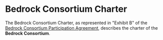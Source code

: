 # Bedrock Consortium Charter

The Bedrock Consortium Charter, as represented in "Exhibit B" of the [Bedrock Consortium Participation Agreement](../gf_legal/contracts/bbu_partnership_agreement.docx), describes the charter of the **Bedrock Consortium**.
